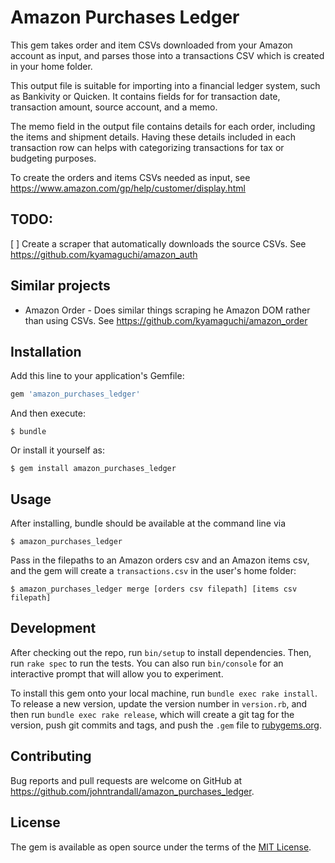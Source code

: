 # Amazon Purchases Ledger

This gem takes order and item CSVs downloaded from your Amazon account as input, and parses those into a transactions CSV which is created in your home folder. 

This output file is suitable for importing into a financial ledger system, such as Bankivity or Quicken. It contains fields for for transaction date, transaction amount, source account, and a memo. 

The memo field in the output file contains details for each order, including the items and shipment details. Having these details included in each transaction row can helps with categorizing transactions for tax or budgeting purposes.

To create the orders and items CSVs needed as input, see https://www.amazon.com/gp/help/customer/display.html


## TODO: 

[ ] Create a scraper that automatically downloads the source CSVs. See https://github.com/kyamaguchi/amazon_auth 


## Similar projects

* Amazon Order - Does similar things scraping he Amazon DOM rather than using CSVs. See https://github.com/kyamaguchi/amazon_order


## Installation

Add this line to your application's Gemfile:

```ruby
gem 'amazon_purchases_ledger'
```

And then execute:

    $ bundle

Or install it yourself as:

    $ gem install amazon_purchases_ledger


## Usage

After installing, bundle should be available at the command line via

    $ amazon_purchases_ledger

Pass in the filepaths to an Amazon orders csv and an Amazon items csv, and the gem will create a ```transactions.csv``` in the user's home folder:

    $ amazon_purchases_ledger merge [orders csv filepath] [items csv filepath]


## Development

After checking out the repo, run `bin/setup` to install dependencies. Then, run `rake spec` to run the tests. You can also run `bin/console` for an interactive prompt that will allow you to experiment.

To install this gem onto your local machine, run `bundle exec rake install`. To release a new version, update the version number in `version.rb`, and then run `bundle exec rake release`, which will create a git tag for the version, push git commits and tags, and push the `.gem` file to [rubygems.org](https://rubygems.org).


## Contributing

Bug reports and pull requests are welcome on GitHub at https://github.com/johntrandall/amazon_purchases_ledger.


## License

The gem is available as open source under the terms of the [MIT License](https://opensource.org/licenses/MIT).
